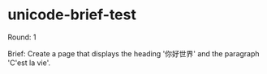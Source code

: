# unicode-brief-test

Round: 1

Brief:
Create a page that displays the heading '你好世界' and the paragraph 'C'est la vie'.
